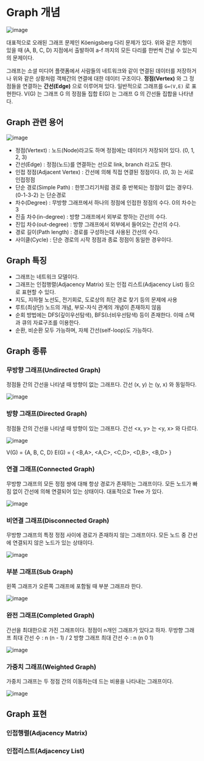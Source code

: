 Graph 개념
==========

![image](https://user-images.githubusercontent.com/66655578/169550722-887ebb7f-2aa0-4b0f-9ef5-eb5edf58fade.png)

대표적으로 오래된 그래프 문제인 Köenigsberg 다리 문제가 있다.
위와 같은 지형이 있을 때 (A, B, C, D) 지점에서 출발하여 a-f 까지의 모든 다리를 한번씩 건널 수 있는지의 문제이다.

그래프는 소셜 미디어 플랫폼에서 사람들의 네트워크와 같이 연결된 데이터를 저장하거나 위와 같은 상황처럼 객체간의 연결에 대한 데이터 구조이다.
**정점(Vertex)** 와 그 정점들을 연결하는 **간선(Edge)** 으로 이루어져 있다.
일반적으로 그래프를 `G=(V,E)` 로 표현한다.
V(G) 는 그래프 G 의 정점들 집합
E(G) 는 그래프 G 의 간선들 집합을 나타낸다.

## Graph 관련 용어

![image](https://user-images.githubusercontent.com/66655578/169553157-45c4e45f-a1a4-43ac-bfa1-88a20c24648e.png)

- 정점(Vertext) : 노드(Node)라고도 하며 정점에는 데이터가 저장되어 있다. (0, 1, 2, 3)
- 간선(Edge) : 정점(노드)를 연결하는 선으로 link, branch 라고도 한다.
- 인접 정점(Adjacent Vertex) : 간선에 의해 직접 연결된 정점이다. (0, 3) 는 서로 인접정점
- 단순 경로(Simple Path) : 한붓그리기처럼 경로 중 반복되는 정점이 없는 경우다. (0-1-3-2) 는 단순경로
- 차수(Degree) : 무방향 그래프에서 하나의 정점에 인접한 정점의 수다. 0의 차수는 3
- 진출 차수(in-degree) : 방향 그래프에서 외부로 향하는 간선의 수다.
- 진입 차수(out-degree) : 방향 그래프에서 외부에서 들어오는 간선의 수다.
- 경로 길이(Path length) : 경로를 구성하는데 사용된 간선의 수다.
- 사이클(Cycle) : 단순 경로의 시작 정점과 종료 정점이 동일한 경우이다.

## Graph 특징

- 그래프는 네트워크 모델이다.
- 그래프는 인접행렬(Adjacency Matrix) 또는 인접 리스트(Adjacency List) 등으로 표현할 수 있다.
- 지도, 지하철 노선도, 전기회로, 도로상의 최단 경로 찾기 등의 문제에 사용
- 루트(최상단) 노드의 개념, 부모-자식 관계의 개념이 존재하지 않음
- 순회 방법에는 DFS(깊이우선탐색), BFS(너비우선탐색) 등이 존재한다. 이때 스택과 큐의 자료구조를 이용한다.
- 순환, 비순환 모두 가능하며, 자체 간선(self-loop)도 가능하다.

## Graph 종류

### 무방향 그래프(Undirected Graph)

정점들 간의 간선을 나타낼 때 방향이 없는 그래프다.
간선 (x, y) 는 (y, x) 와 동일하다.

![image](https://user-images.githubusercontent.com/66655578/169570580-dd1a3fd9-334c-46be-a8d9-4a0702e710f4.png)

### 방향 그래프(Directed Graph)

정점들 간의 간선을 나타낼 때 방향이 있는 그래프다.
간선 <x, y> 는 <y, x> 와 다르다.

![image](https://user-images.githubusercontent.com/66655578/169572149-897aed0c-46e1-4811-83ce-837974bb5521.png)

V(G) = {A, B, C, D}
E(G) = { <B,A>, <A,C>, <C,D>, <D,B>, <B,D> }

### 연결 그래프(Connected Graph)

무방향 그래프의 모든 정점 쌍에 대해 항상 경로가 존재하는 그래프이다.
모든 노드가 빠짐 없이 간선에 의해 연결되어 있는 상태이다. 대표적으로 Tree 가 있다.

![image](https://user-images.githubusercontent.com/66655578/169696235-74fe4d57-1247-4850-87bb-89c415004537.png)

### 비연결 그래프(Disconnected Graph)

무방향 그래프의 특정 정점 사이에 경로가 존재하지 않는 그래프이다.
모든 노드 중 간선에 연결되지 않은 노드가 있는 상태이다.

![image](https://user-images.githubusercontent.com/66655578/169696289-c9d092c3-df2f-48bb-8ad2-592818f4dc79.png)

### 부분 그래프(Sub Graph)

왼쪽 그래프가 오른쪽 그래프에 포함될 때 부분 그래프라 한다.

![image](https://user-images.githubusercontent.com/66655578/169700993-dc97e930-7446-4712-a77e-d829fb662fc1.png)

### 완전 그래프(Completed Graph)

간선을 최대한으로 가진 그래프이다.
정점이 n개인 그래프가 있다고 하자.
무방향 그래프 최대 간선 수 : n (n - 1) / 2
방향 그래프 최대 간선 수   : n (n 0 1)

![image](https://user-images.githubusercontent.com/66655578/169701256-9494d699-71c4-4d8e-9157-dab9f49ac61a.png)

### 가중치 그래프(Weighted Graph)

가중치 그래프는 두 정점 간의 이동하는데 드는 비용을 나타내는 그래프이다.

![image](https://user-images.githubusercontent.com/66655578/169701322-0b9b66fb-5a7a-4fba-bd84-5aeaddf37eee.png)


## Graph 표현

### 인접행렬(Adjacency Matrix)

### 인접리스트(Adjacency List)

